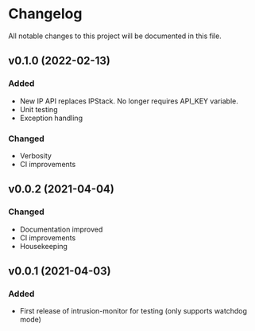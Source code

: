 # Changelog

All notable changes to this project will be documented in this file.

## v0.1.0 (2022-02-13)

### Added
- New IP API replaces IPStack. No longer requires API_KEY variable.
- Unit testing
- Exception handling

### Changed
- Verbosity
- CI improvements

## v0.0.2 (2021-04-04)

### Changed

- Documentation improved
- CI improvements
- Housekeeping

## v0.0.1 (2021-04-03)

### Added

- First release of intrusion-monitor for testing (only supports watchdog mode)